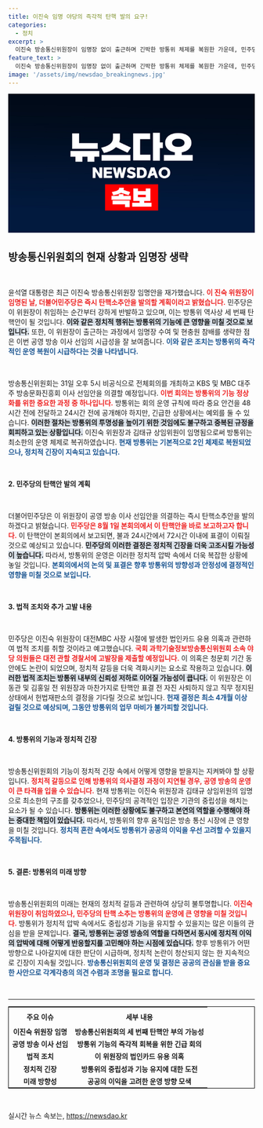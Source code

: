 ```yaml
---
title: 이진숙 임명 야당의 즉각적 탄핵 발의 요구!
categories:
  - 정치
excerpt: >
  이진숙 방송통신위원장이 임명장 없이 출근하며 긴박한 방통위 체제를 복원한 가운데, 민주당은 탄핵소추안을 즉시 발의할 계획입니다. 법카 유용 의혹 고발도 추진 중입니다! 클릭해서 이 복잡한 사안을 더욱 깊이 파헤쳐 보세요!
feature_text: >
  이진숙 방송통신위원장이 임명장 없이 출근하며 긴박한 방통위 체제를 복원한 가운데, 민주당은 탄핵소추안을 즉시 발의할 계획입니다. 법카 유용 의혹 고발도 추진 중입니다! 클릭해서 이 복잡한 사안을 더욱 깊이 파헤쳐 보세요!
image: '/assets/img/newsdao_breakingnews.jpg'
---
```


<p><img src="/assets/img/newsdao_breakingnews.jpg" alt="implanttips 속보" /></p>

<h2 data-ke-size="size26">방송통신위원회의 현재 상황과 임명장 생략</h2>

<p data-ke-size="size16">&nbsp;</p>   

<p>윤석열 대통령은 최근 이진숙 방송통신위원장 임명안을 재가했습니다. <b><span style="color: #ee2323;">이 진숙 위원장이 임명된 날, 더불어민주당은 즉시 탄핵소추안을 발의할 계획이라고 밝혔습니다.</span></b> 민주당은 이 위원장이 취임하는 순간부터 강하게 반발하고 있으며, 이는 방통위 역사상 세 번째 탄핵안이 될 것입니다. <b><span style="background-color: #21538527;">이와 같은 정치적 행위는 방통위의 기능에 큰 영향을 미칠 것으로 보입니다.</span></b> 또한, 이 위원장이 출근하는 과정에서 임명장 수여 및 현충원 참배를 생략한 점은 이번 공영 방송 이사 선임의 시급성을 잘 보여줍니다. <b><span style="color: #1a5490;">이와 같은 조치는 방통위의 즉각적인 운영 복원이 시급하다는 것을 나타냅니다.</span></b> </p>

<p data-ke-size="size16">&nbsp;</p>   

<p>방송통신위원회는 31일 오후 5시 비공식으로 전체회의를 개최하고 KBS 및 MBC 대주주 방송문화진흥회 이사 선임안을 의결할 예정입니다. <b><span style="color: #ee2323;">이번 회의는 방통위의 기능 정상화를 위한 중요한 과정 중 하나입니다.</span></b> 방통위는 회의 운영 규칙에 따라 중요 안건을 48시간 전에 전달하고 24시간 전에 공개해야 하지만, 긴급한 상황에서는 예외를 둘 수 있습니다. <b><span style="background-color: #21538527;">이러한 절차는 방통위의 투명성을 높이기 위한 것임에도 불구하고 중복된 규정을 회피하고 있는 상황입니다.</span></b> 이진숙 위원장과 김태규 상임위원이 임명됨으로써 방통위는 최소한의 운영 체제로 복귀하였습니다. <b><span style="color: #1a5490;">현재 방통위는 기본적으로 2인 체제로 복원되었으나, 정치적 긴장이 지속되고 있습니다.</span></b></p>

<p data-ke-size="size16">&nbsp;</p>   

<p><strong>2. 민주당의 탄핵안 발의 계획</strong></p>

<p data-ke-size="size16">&nbsp;</p>   

<p>더불어민주당은 이 위원장이 공영 방송 이사 선임안을 의결하는 즉시 탄핵소추안을 발의하겠다고 밝혔습니다. <b><span style="color: #ee2323;">민주당은 8월 1일 본회의에서 이 탄핵안을 바로 보고하고자 합니다.</span></b> 이 탄핵안이 본회의에서 보고되면, 불과 24시간에서 72시간 이내에 표결이 이뤄질 것으로 예상되고 있습니다. <b><span style="background-color: #21538527;">민주당의 이러한 결정은 정치적 긴장을 더욱 고조시킬 가능성이 높습니다.</span></b> 따라서, 방통위의 운영은 이러한 정치적 압박 속에서 더욱 복잡한 상황에 놓일 것입니다. <b><span style="color: #1a5490;">본회의에서의 논의 및 표결은 향후 방통위의 방향성과 안정성에 결정적인 영향을 미칠 것으로 보입니다.</span></b></p>

<p data-ke-size="size16">&nbsp;</p>   

<p><strong>3. 법적 조치와 추가 고발 내용</strong></p>

<p data-ke-size="size16">&nbsp;</p>   

<p>민주당은 이진숙 위원장이 대전MBC 사장 시절에 발생한 법인카드 유용 의혹과 관련하여 법적 조치를 취할 것이라고 예고했습니다. <b><span style="color: #ee2323;">국회 과학기술정보방송통신위원회 소속 야당 의원들은 대전 관할 경찰서에 고발장을 제출할 예정입니다.</span></b> 이 의혹은 청문회 기간 동안에도 논란이 되었으며, 정치적 갈등을 더욱 격화시키는 요소로 작용하고 있습니다. <b><span style="background-color: #21538527;">이러한 법적 조치는 방통위 내부의 신뢰성 저하로 이어질 가능성이 큽니다.</span></b> 이 위원장은 이동관 및 김홍일 전 위원장과 마찬가지로 탄핵안 표결 전 자진 사퇴하지 않고 직무 정지된 상태에서 헌법재판소의 결정을 기다릴 것으로 보입니다. <b><span style="color: #1a5490;">헌재 결정은 최소 4개월 이상 걸릴 것으로 예상되며, 그동안 방통위의 업무 마비가 불가피할 것입니다.</span></b></p>

<p data-ke-size="size16">&nbsp;</p>   

<p><strong>4. 방통위의 기능과 정치적 긴장</strong></p>

<p data-ke-size="size16">&nbsp;</p>   

<p>방송통신위원회의 기능이 정치적 긴장 속에서 어떻게 영향을 받을지는 지켜봐야 할 상황입니다. <b><span style="color: #ee2323;">정치적 갈등으로 인해 방통위의 의사결정 과정이 지연될 경우, 공영 방송의 운영이 큰 타격을 입을 수 있습니다.</span></b> 현재 방통위는 이진숙 위원장과 김태규 상임위원의 임명으로 최소한의 구조를 갖추었으나, 민주당의 공격적인 입장은 기관의 중립성을 해치는 요소가 될 수 있습니다. <b><span style="background-color: #21538527;">방통위는 이러한 상황에도 불구하고 본연의 역할을 수행해야 하는 중대한 책임이 있습니다.</span></b> 따라서, 방통위의 향후 움직임은 방송 통신 시장에 큰 영향을 미칠 것입니다. <b><span style="color: #1a5490;">정치적 혼란 속에서도 방통위가 공공의 이익을 우선 고려할 수 있을지 주목됩니다.</span></b> </p>

<p data-ke-size="size16">&nbsp;</p>   

<p><strong>5. 결론: 방통위의 미래 방향</strong></p>

<p data-ke-size="size16">&nbsp;</p>   

<p>방송통신위원회의 미래는 현재의 정치적 갈등과 관련하여 상당히 불투명합니다. <b><span style="color: #ee2323;">이진숙 위원장이 취임하였으나, 민주당의 탄핵 소추는 방통위의 운영에 큰 영향을 미칠 것입니다.</span></b> 방통위가 정치적 압박 속에서도 중립성과 기능을 유지할 수 있을지는 많은 이들의 관심을 받을 문제입니다. <b><span style="background-color: #21538527;">결국, 방통위는 공영 방송의 역할을 다하면서 동시에 정치적 이익의 압박에 대해 어떻게 반응할지를 고민해야 하는 시점에 있습니다.</span></b> 향후 방통위가 어떤 방향으로 나아갈지에 대한 판단이 시급하며, 정치적 논란이 청산되지 않는 한 지속적으로 긴장이 지속될 것입니다. <b><span style="color: #1a5490;">방송통신위원회의 운영 및 결정은 공공의 관심을 받을 중요한 사안으로 각계각층의 의견 수렴과 조명을 필요로 합니다.</span></b></p>

<p data-ke-size="size16">&nbsp;</p>   

<hr/>

<table style="border-collapse: collapse; border: 1px solid #000; width: 100%;">
<tr>
    <th style="text-align: center; height: 30px;">주요 이슈</th>
    <th style="text-align: center; height: 30px;">세부 내용</th>
</tr>
<tr>
    <td style="text-align: center; height: 17px;"><b>이진숙 위원장 임명</b></td>
    <td style="text-align: center; height: 17px;"><b>방송통신위원회의 세 번째 탄핵안 부의 가능성</b></td>
</tr>
<tr>
    <td style="text-align: center; height: 17px;"><b>공영 방송 이사 선임</b></td>
    <td style="text-align: center; height: 17px;"><b>방통위 기능의 즉각적 회복을 위한 긴급 회의</b></td>
</tr>
<tr>
    <td style="text-align: center; height: 17px;"><b>법적 조치</b></td>
    <td style="text-align: center; height: 17px;"><b>이 위원장의 법인카드 유용 의혹</b></td>
</tr>
<tr>
    <td style="text-align: center; height: 17px;"><b>정치적 긴장</b></td>
    <td style="text-align: center; height: 17px;"><b>방통위의 중립성과 기능 유지에 대한 도전</b></td>
</tr>
<tr>
    <td style="text-align: center; height: 17px;"><b>미래 방향성</b></td>
    <td style="text-align: center; height: 17px;"><b>공공의 이익을 고려한 운영 방향 모색</b></td>
</tr>
</table>

<p data-ke-size="size16">&nbsp;</p>
실시간 뉴스 속보는, <a href="https://newsdao.kr" rel="dofollow">https://newsdao.kr</a>


